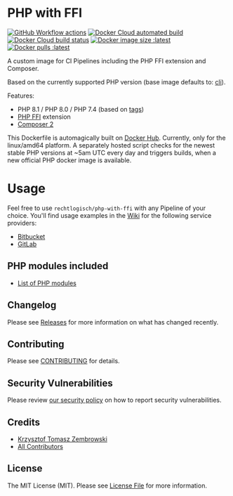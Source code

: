 # PHP with FFI

[![GitHub Workflow actions](https://github.com/rechtlogisch/php-with-ffi/workflows/Publish%20images/badge.svg)](https://github.com/rechtlogisch/php-with-ffi/actions)
[![Docker Cloud automated build](https://img.shields.io/docker/cloud/automated/rechtlogisch/php-with-ffi)](https://hub.docker.com/r/rechtlogisch/php-with-ffi)
[![Docker Cloud build status](https://img.shields.io/docker/cloud/build/rechtlogisch/php-with-ffi)](https://hub.docker.com/r/rechtlogisch/php-with-ffi/builds)
[![Docker image size :latest](https://img.shields.io/docker/image-size/rechtlogisch/php-with-ffi/latest)](https://hub.docker.com/r/rechtlogisch/php-with-ffi/tags)
[![Docker pulls :latest](https://img.shields.io/docker/pulls/rechtlogisch/php-with-ffi)](https://hub.docker.com/r/rechtlogisch/php-with-ffi)

A custom image for CI Pipelines including the PHP FFI extension and Composer.

Based on the currently supported PHP version (base image defaults to: [cli](https://github.com/docker-library/docs/blob/master/php/README.md#supported-tags-and-respective-dockerfile-links)).

Features:
- PHP 8.1 / PHP 8.0 / PHP 7.4 (based on [tags](https://hub.docker.com/repository/docker/rechtlogisch/php-with-ffi/tags))
- [PHP FFI](https://www.php.net/manual/en/book.ffi.php) extension
- [Composer 2](https://getcomposer.org/)

This Dockerfile is automagically built on [Docker Hub](https://hub.docker.com/r/rechtlogisch/php-with-ffi). Currently, only for the linux/amd64 platform. A separately hosted script checks for the newest stable PHP versions at ~5am UTC every day and triggers builds, when a new official PHP docker image is available.

# Usage

Feel free to use `rechtlogisch/php-with-ffi` with any Pipeline of your choice. You'll find usage examples in the [Wiki](../../wiki) for the following service providers:

* [Bitbucket](../../wiki/Bitbucket-Pipeline)
* [GitLab](../../wiki/GitLab-Pipeline)

## PHP modules included

* [List of PHP modules](../../wiki/List-of-PHP-modules)

## Changelog

Please see [Releases](../../releases) for more information on what has changed recently.

## Contributing

Please see [CONTRIBUTING](.github/CONTRIBUTING.md) for details.

## Security Vulnerabilities

Please review [our security policy](../../security/policy) on how to report security vulnerabilities.

## Credits

- [Krzysztof Tomasz Zembrowski](https://github.com/zembrowski)
- [All Contributors](../../contributors)

## License

The MIT License (MIT). Please see [License File](LICENSE.md) for more information.
